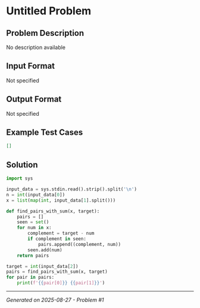 # Untitled Problem

## Problem Description
No description available

## Input Format
Not specified

## Output Format
Not specified

## Example Test Cases
```json
[]
```

## Solution
```python
import sys

input_data = sys.stdin.read().strip().split('\n')
n = int(input_data[0])
x = list(map(int, input_data[1].split()))

def find_pairs_with_sum(x, target):
    pairs = []
    seen = set()
    for num in x:
        complement = target - num
        if complement in seen:
            pairs.append((complement, num))
        seen.add(num)
    return pairs

target = int(input_data[2])
pairs = find_pairs_with_sum(x, target)
for pair in pairs:
    print(f'{{pair[0]}} {{pair[1]}}')
```

---
*Generated on 2025-08-27 - Problem #1*